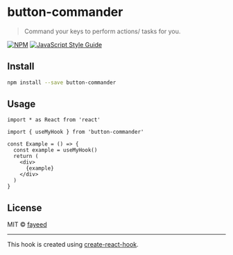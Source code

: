 # button-commander

> Command your keys to perform actions/ tasks for you.

[![NPM](https://img.shields.io/npm/v/button-commander.svg)](https://www.npmjs.com/package/button-commander) [![JavaScript Style Guide](https://img.shields.io/badge/code_style-standard-brightgreen.svg)](https://standardjs.com)

## Install

```bash
npm install --save button-commander
```

## Usage

```tsx
import * as React from 'react'

import { useMyHook } from 'button-commander'

const Example = () => {
  const example = useMyHook()
  return (
    <div>
      {example}
    </div>
  )
}
```

## License

MIT © [fayeed](https://github.com/fayeed)

---

This hook is created using [create-react-hook](https://github.com/hermanya/create-react-hook).
